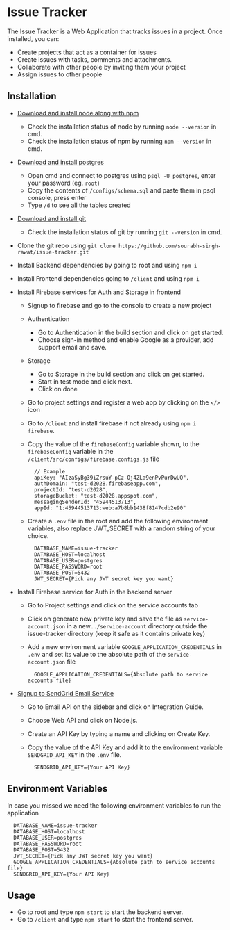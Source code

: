 # Issue Tracker

The Issue Tracker is a Web Application that tracks issues in a project. Once installed, you can:

- Create projects that act as a container for issues
- Create issues with tasks, comments and attachments.
- Collaborate with other people by inviting them your project
- Assign issues to other people

## Installation

- [Download and install node along with npm](https://nodejs.org/en/)

  - Check the installation status of node by running `node --version` in cmd.
  - Check the installation status of npm by running `npm --version` in cmd.

- [Download and install postgres](https://www.postgresql.org/download/)

  - Open cmd and connect to postgres using `psql -U postgres`, enter your password (eg. `root`)
  - Copy the contents of `/configs/schema.sql` and paste them in psql console, press enter
  - Type `/d` to see all the tables created

- [Download and install git](https://git-scm.com/downloads)

  - Check the installation status of git by running `git --version` in cmd.

- Clone the git repo using `git clone https://github.com/sourabh-singh-rawat/issue-tracker.git`

- Install Backend dependencies by going to root and using `npm i`

- Install Frontend dependencies going to `/client` and using `npm i`

- Install Firebase services for Auth and Storage in frontend

  - Signup to firebase and go to the console to create a new project
  - Authentication
    - Go to Authentication in the build section and click on get started.
    - Choose sign-in method and enable Google as a provider, add support email and save.
  - Storage
    - Go to Storage in the build section and click on get started.
    - Start in test mode and click next.
    - Click on done
  - Go to project settings and register a web app by clicking on the `</>` icon
  - Go to `/client` and install firebase if not already using `npm i firebase`.
  - Copy the value of the `firebaseConfig` variable shown, to the `firebaseConfig` variable in the `/client/src/configs/firebase.configs.js` file

    ```
      // Example
      apiKey: "AIzaSyBg39iZrsuY-pCz-Oj4ZLa9enPvPurDwUQ",
      authDomain: "test-d2028.firebaseapp.com",
      projectId: "test-d2028",
      storageBucket: "test-d2028.appspot.com",
      messagingSenderId: "45944513713",
      appId: "1:45944513713:web:a7b8bb1438f8147cdb2e90"
    ```

  - Create a `.env` file in the root and add the following environment variables, also replace JWT_SECRET with a random string of your choice.

    ```
      DATABASE_NAME=issue-tracker
      DATABASE_HOST=localhost
      DATABASE_USER=postgres
      DATABASE_PASSWORD=root
      DATABASE_POST=5432
      JWT_SECRET={Pick any JWT secret key you want}
    ```

- Install Firebase service for Auth in the backend server

  - Go to Project settings and click on the service accounts tab
  - Click on generate new private key and save the file as `service-account.json` in a new`../service-account` directory outside the issue-tracker directory (keep it safe as it contains private key)
  - Add a new environment variable `GOOGLE_APPLICATION_CREDENTIALS` in `.env` and set its value to the absolute path of the `service-account.json` file

    ```
      GOOGLE_APPLICATION_CREDENTIALS={Absolute path to service accounts file}
    ```

- [Signup to SendGrid Email Service](https://sendgrid.com/)

  - Go to Email API on the sidebar and click on Integration Guide.
  - Choose Web API and click on Node.js.
  - Create an API Key by typing a name and clicking on Create Key.
  - Copy the value of the API Key and add it to the environment variable `SENDGRID_API_KEY` in the `.env` file.

    ```
      SENDGRID_API_KEY={Your API Key}
    ```

## Environment Variables

In case you missed we need the following environment variables to run the application

```
  DATABASE_NAME=issue-tracker
  DATABASE_HOST=localhost
  DATABASE_USER=postgres
  DATABASE_PASSWORD=root
  DATABASE_POST=5432
  JWT_SECRET={Pick any JWT secret key you want}
  GOOGLE_APPLICATION_CREDENTIALS={Absolute path to service accounts file}
  SENDGRID_API_KEY={Your API Key}
```

## Usage

- Go to root and type `npm start` to start the backend server.
- Go to `/client` and type `npm start` to start the frontend server.
